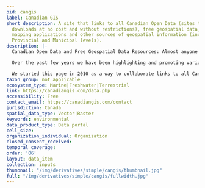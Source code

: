 ```yaml
---
pid: cangis
label: Canadian GIS
short_description: A site that links to all Canadian Open Data (sites that offer data
  downloads at no cost and without restrictions), free geospatial data, online web
  mapping applications and other sources of geospatial information (including National,
  Provincial and Municipal levels).
description: |-
  Canadian Open Data and Free Geospatial Data Resources: Almost anyone in the geospatial community would agree that a major part of any GIS project would be the data sets involved. The data can be in the form of vectors, rasters, aerial photography or statistical tabular data and most often the data component can be very costly or labor intensive. But it doesn’t always have to be that way, as there are plenty of great resources available that offer free Canadian open data that you can use with your geomatics projects to generate geospatial products. In fact more and more are popping up all over the web and some cities like Ottawa are even having contests to help promote the use of their data.

  Over the past few years we have been highlighting and promoting various cities and provinces in Canada that have done a great job providing Open Geospatial Data and geospatial applications to the public. During that time there has been plenty of great praise, feedback and emails regarding these efforts in helping to promote Canadian geospatial data and ensuring that everybody in the geomatics community knows where to find data for their projects.

  We started this page in 2010 as a way to collaborate links to all Canadian Open Data (sites that offer data downloads at no cost and without restrictions), free geospatial data, online web mapping applications and other sources of geospatial information (including National, Provincial and Municipal levels).
taxon_group: not applicable
ecosystem_type: Marine|Freshwater|Terrestrial
link: https://canadiangis.com/data.php
accessibility: Free
contact_email: https://canadiangis.com/contact
jurisdiction: Canada
spatial_data_type: Vector|Raster
keywords: environmental
data_product_type: Data portal
cell_size: 
organization_individual: Organization
closed_consent_received: 
temporal_coverage: 
order: '06'
layout: data_item
collection: inputs
thumbnail: "/img/derivatives/simple/cangis/thumbnail.jpg"
full: "/img/derivatives/simple/cangis/fullwidth.jpg"
---
```

